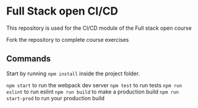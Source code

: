 # Full Stack open CI/CD

This repository is used for the CI/CD module of the Full stack open course

Fork the repository to complete course exercises

## Commands

Start by running `npm install` inside the project folder.

`npm start` to run the webpack dev server
`npm test` to run tests
`npm run eslint` to run eslint
`npm run build` to make a production build
`npm run start-prod` to run your production build

 


